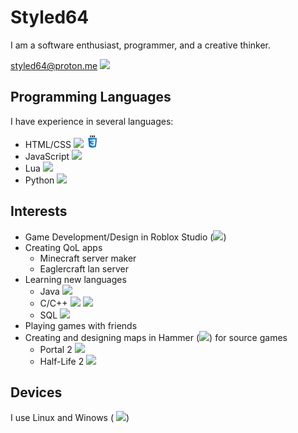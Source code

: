 # Styled64

I am a software enthusiast, programmer, and a creative thinker.

styled64@proton.me    <img src="https://seeklogo.com/images/P/proton-mail-logo-31D8CDC79E-seeklogo.com.png" width="20"/>

## Programming Languages
I have experience in several languages:
- HTML/CSS <img src="https://cdn-icons-png.flaticon.com/512/5968/5968267.png" width="20" /> <img src="https://raw.githubusercontent.com/github/explore/6c6508f34230f0ac0d49e847a326429eefbfc030/topics/css/css.png" width="20" />
- JavaScript <img src="https://github.com/user-attachments/assets/e78c836a-0224-4798-a415-42097db74bf9" width="20" />
- Lua <img src="https://upload.wikimedia.org/wikipedia/commons/c/cf/Lua-Logo.svg" width="20" />
- Python <img src="https://cdn3.iconfinder.com/data/icons/logos-and-brands-adobe/512/267_Python-512.png" width="20" />

## Interests
- Game Development/Design in Roblox Studio (<img src="https://static.wikia.nocookie.net/roblox/images/a/a0/Roblox_Studio_Icon_6.svg/revision/latest?cb=20230511025706" width="20"/>)
- Creating QoL apps
    + Minecraft server maker
    + Eaglercraft lan server
- Learning new languages
    + Java <img src="https://static-00.iconduck.com/assets.00/java-icon-1511x2048-6ikx8301.png" width="20"/>
    + C/C++ <img src="https://static-00.iconduck.com/assets.00/c-original-icon-1788x2048-6b74oi6m.png" width="20"/> <img src="https://user-images.githubusercontent.com/42747200/46140125-da084900-c26d-11e8-8ea7-c45ae6306309.png" width="20"/>
    + SQL <img src="https://static-00.iconduck.com/assets.00/office-database-icon-1966x2048-mah3mrgd.png" width="20"/>
- Playing games with friends
- Creating and designing maps in Hammer (<img src="https://developer.valvesoftware.com/w/images/thumb/4/4f/Icon-Hammer_4.x.png/16px-Icon-Hammer_4.x.png"/>) for source games
    + Portal 2 <img src="https://developer.valvesoftware.com/w/images/thumb/3/3c/Portal2_icon.png/16px-Portal2_icon.png" width="20"/>
    + Half-Life 2 <img src="https://developer.valvesoftware.com/w/images/thumb/6/60/Hl2_icon.png/18px-Hl2_icon.png" width="20"/>

## Devices
I use Linux and Winows (<img src="" width="https://cdn0.iconfinder.com/data/icons/flat-round-system/512/archlinux-512.png"/> <img src="https://preview.redd.it/ne6ukkej06t71.png?width=640&crop=smart&auto=webp&s=47bfffc51d6b6445538bc4c44410c816c6287091" width="20"/>)
